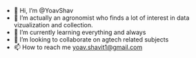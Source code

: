 - 👋 Hi, I’m @YoavShav 
- 👀 I’m actually an agronomist who finds a lot of interest in data vizualization and collection.
- 🌱 I’m currently learning everything and always
- 💞️ I’m looking to collaborate on agtech related subjects
- 📫 How to reach me yoav.shavit1@gmail.com

<!---
YoavShav/YoavShav is a ✨ special ✨ repository because its `README.md` (this file) appears on your GitHub profile.
You can click the Preview link to take a look at your changes.
--->
